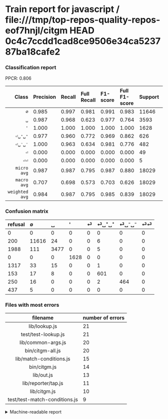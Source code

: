 # Train report for javascript / file:///tmp/top-repos-quality-repos-eof7hnjl/citgm HEAD 0c4c7ccdd1cad8ce9506e34ca523787ba18cafe2

### Classification report

PPCR: 0.806

| Class | Precision | Recall | Full Recall | F1-score | Full F1-score | Support | Full Support | PPCR |
|------:|:----------|:-------|:------------|:---------|:---------|:--------|:-------------|:-----|
| `∅` | 0.985| 0.997| 0.981| 0.991| 0.983| 11646| 11846| 0.983 |
| `␣` | 0.987| 0.968| 0.623| 0.977| 0.764| 3593| 5581| 0.644 |
| `'` | 1.000| 1.000| 1.000| 1.000| 1.000| 1628| 1628| 1.000 |
| `⏎␣⁺␣⁺` | 0.977| 0.960| 0.772| 0.969| 0.862| 626| 779| 0.804 |
| `⏎␣⁻␣⁻` | 1.000| 0.963| 0.634| 0.981| 0.776| 482| 732| 0.658 |
| `⏎` | 0.000| 0.000| 0.000| 0.000| 0.000| 49| 1366| 0.036 |
| `⏎⏎` | 0.000| 0.000| 0.000| 0.000| 0.000| 5| 442| 0.011 |
| `micro avg` | 0.987| 0.987| 0.795| 0.987| 0.880| 18029| 22374| 0.806 |
| `macro avg` | 0.707| 0.698| 0.573| 0.703| 0.626| 18029| 22374| 0.806 |
| `weighted avg` | 0.984| 0.987| 0.795| 0.985| 0.839| 18029| 22374| 0.806 |

### Confusion matrix

|refusal|  ∅| ␣| '| ⏎| ⏎␣⁺␣⁺| ⏎␣⁻␣⁻| ⏎⏎| 
|:---|:---|:---|:---|:---|:---|:---|:---|
|0 |0 |0 |0 |0 |0 |0 |0 |
|200 |11616 |24 |0 |0 |6 |0 |0 |
|1988 |111 |3477 |0 |0 |5 |0 |0 |
|0 |0 |0 |1628 |0 |0 |0 |0 |
|1317 |33 |15 |0 |0 |1 |0 |0 |
|153 |17 |8 |0 |0 |601 |0 |0 |
|250 |16 |0 |0 |0 |2 |464 |0 |
|437 |5 |0 |0 |0 |0 |0 |0 |

### Files with most errors

| filename | number of errors|
|:----:|:-----|
| lib/lookup.js | 21 |
| test/test-lookup.js | 21 |
| lib/common-args.js | 20 |
| bin/citgm-all.js | 20 |
| lib/match-conditions.js | 15 |
| bin/citgm.js | 14 |
| lib/out.js | 13 |
| lib/reporter/tap.js | 11 |
| lib/citgm.js | 10 |
| test/test-match-conditions.js | 9 |

<details>
    <summary>Machine-readable report</summary>
```json
{
  "cl_report": {"\u0027": {"f1-score": 1.0, "precision": 1.0, "recall": 1.0, "support": 1628}, "macro avg": {"f1-score": 0.7025143589618804, "precision": 0.7069246159995831, "recall": 0.6982655012940139, "support": 18029}, "micro avg": {"f1-score": 0.9865217150146985, "precision": 0.9865217150146985, "recall": 0.9865217150146985, "support": 18029}, "weighted avg": {"f1-score": 0.9849993351019407, "precision": 0.9835916654630353, "recall": 0.9865217150146985, "support": 18029}, "\u2205": {"f1-score": 0.9909571745435933, "precision": 0.9845736565519579, "recall": 0.9974240082431737, "support": 11646}, "\u23ce": {"f1-score": 0.0, "precision": 0.0, "recall": 0.0, "support": 49}, "\u23ce\u23ce": {"f1-score": 0.0, "precision": 0.0, "recall": 0.0, "support": 5}, "\u23ce\u2423\u207a\u2423\u207a": {"f1-score": 0.9685737308622079, "precision": 0.9772357723577236, "recall": 0.9600638977635783, "support": 626}, "\u23ce\u2423\u207b\u2423\u207b": {"f1-score": 0.9809725158562368, "precision": 1.0, "recall": 0.9626556016597511, "support": 482}, "\u2423": {"f1-score": 0.9770970914711254, "precision": 0.9866628830874007, "recall": 0.9677150013915947, "support": 3593}},
  "cl_report_full": {"\u0027": {"f1-score": 1.0, "precision": 1.0, "recall": 1.0, "support": 1628}, "macro avg": {"f1-score": 0.6263596612511562, "precision": 0.7069246159995831, "recall": 0.5727103571476136, "support": 22374}, "micro avg": {"f1-score": 0.8804296710640299, "precision": 0.9865217150146985, "recall": 0.7949405560025029, "support": 22374}, "weighted avg": {"f1-score": 0.8389105279407109, "precision": 0.9069049679401066, "recall": 0.7949405560025029, "support": 22374}, "\u2205": {"f1-score": 0.9825748604297072, "precision": 0.9845736565519579, "recall": 0.9805841634306939, "support": 11846}, "\u23ce": {"f1-score": 0.0, "precision": 0.0, "recall": 0.0, "support": 1366}, "\u23ce\u23ce": {"f1-score": 0.0, "precision": 0.0, "recall": 0.0, "support": 442}, "\u23ce\u2423\u207a\u2423\u207a": {"f1-score": 0.8622668579626973, "precision": 0.9772357723577236, "recall": 0.7715019255455713, "support": 779}, "\u23ce\u2423\u207b\u2423\u207b": {"f1-score": 0.7759197324414716, "precision": 1.0, "recall": 0.6338797814207651, "support": 732}, "\u2423": {"f1-score": 0.7637561779242175, "precision": 0.9866628830874007, "recall": 0.6230066296362659, "support": 5581}},
  "ppcr": 0.8058013765978368
}
```
</details>
